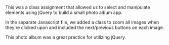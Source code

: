 This was a class assignment that allowed us to select and manipulate elements using jQuery to build a small photo album app.

In the separate Javascript file, we added a class to zoom all images when they're clicked upon and included the next/previous buttons on each image.

This photo album was a great practice for utilizing jQuery.
